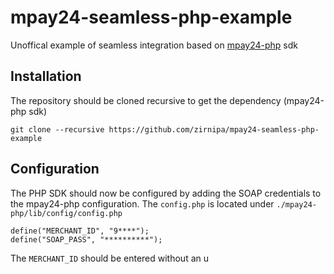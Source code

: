 # mpay24-seamless-php-example
Unoffical example of seamless integration based on [mpay24-php](https://github.com/mpay24/mpay24-php) sdk

## Installation

The repository should be cloned recursive to get the dependency (mpay24-php sdk)

`git clone --recursive https://github.com/zirnipa/mpay24-seamless-php-example`

## Configuration

The PHP SDK should now be configured by adding the SOAP credentials to the mpay24-php configuration.
The `config.php` is located under `./mpay24-php/lib/config/config.php`
```
define("MERCHANT_ID", "9****");
define("SOAP_PASS", "**********");
```
The `MERCHANT_ID` should be entered without an u
